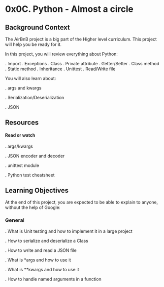 # 0x0C. Python - Almost a circle

## Background Context

The AirBnB project is a big part of the Higher level curriculum. This project will help you be ready for it.

In this project, you will review everything about Python:

. Import
. Exceptions
. Class
. Private attribute
. Getter/Setter
. Class method
. Static method
. Inheritance
. Unittest
. Read/Write file

You will also learn about:

. args and kwargs

. Serialization/Deserialization

. JSON

## Resources

#### Read or watch

. args/kwargs

. JSON encoder and decoder

. unittest module

. Python test cheatsheet

## Learning Objectives

At the end of this project, you are expected to be able to explain to anyone, without the help of Google:

### General

. What is Unit testing and how to implement it in a large project

. How to serialize and deserialize a Class

. How to write and read a JSON file

. What is *args and how to use it

. What is **kwargs and how to use it

. How to handle named arguments in a function


